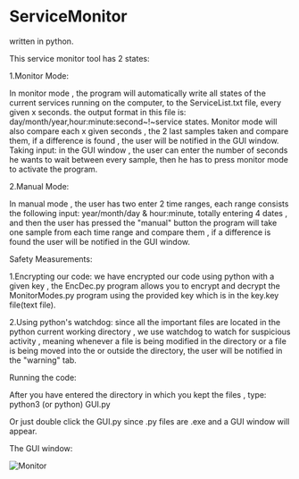 # ServiceMonitor

written in python.

This service monitor tool has 2 states:

1.Monitor Mode: 

In monitor mode , the program will automatically write all states of the  current services running on the computer, to the ServiceList.txt file, every given x seconds. the output format in this file is: day/month/year,hour:minute:second~!~service states.                                                                                  Monitor mode will also compare each x given seconds , the 2 last samples taken and compare them, if a difference is found , the user will be notified in the GUI window.
Taking input: in the GUI window , the user can enter the number of seconds he wants to wait between every sample, then he has to press monitor mode to activate the program.

2.Manual Mode:

In manual mode , the user has two enter 2 time ranges, each range consists the following input: year/month/day & hour:minute, totally entering 4 dates , and then the user has pressed the "manual" button the program will take one sample from each time range and compare them , if a difference is found the user will be notified in the GUI window.

Safety Measurements:

1.Encrypting our code: we have encrypted our code using python with a given key , the EncDec.py program allows you to encrypt and decrypt the MonitorModes.py program using the provided key which is in the key.key file(text file).

2.Using python's watchdog: since all the important files are located in the python current working directory , we use watchdog to watch for suspicious activity , meaning whenever a file is being modified in the directory or a file is being moved into the or outside the directory, the user will be notified in the "warning" tab.

Running the code:

After you have entered the directory in which you kept the files , type: python3 (or python) GUI.py

Or just double click the GUI.py since .py files are .exe and a GUI window will appear.

The GUI window: 

![Monitor](https://user-images.githubusercontent.com/54214707/160246332-ee1e78fb-4f5e-4ef6-87d3-731164aecce0.PNG)

